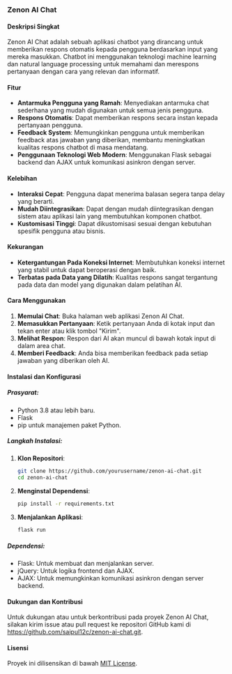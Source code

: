 ### Zenon AI Chat

#### Deskripsi Singkat
Zenon AI Chat adalah sebuah aplikasi chatbot yang dirancang untuk memberikan respons otomatis kepada pengguna berdasarkan input yang mereka masukkan. Chatbot ini menggunakan teknologi machine learning dan natural language processing untuk memahami dan merespons pertanyaan dengan cara yang relevan dan informatif.

#### Fitur
- **Antarmuka Pengguna yang Ramah**: Menyediakan antarmuka chat sederhana yang mudah digunakan untuk semua jenis pengguna.
- **Respons Otomatis**: Dapat memberikan respons secara instan kepada pertanyaan pengguna.
- **Feedback System**: Memungkinkan pengguna untuk memberikan feedback atas jawaban yang diberikan, membantu meningkatkan kualitas respons chatbot di masa mendatang.
- **Penggunaan Teknologi Web Modern**: Menggunakan Flask sebagai backend dan AJAX untuk komunikasi asinkron dengan server.

#### Kelebihan
- **Interaksi Cepat**: Pengguna dapat menerima balasan segera tanpa delay yang berarti.
- **Mudah Diintegrasikan**: Dapat dengan mudah diintegrasikan dengan sistem atau aplikasi lain yang membutuhkan komponen chatbot.
- **Kustomisasi Tinggi**: Dapat dikustomisasi sesuai dengan kebutuhan spesifik pengguna atau bisnis.

#### Kekurangan
- **Ketergantungan Pada Koneksi Internet**: Membutuhkan koneksi internet yang stabil untuk dapat beroperasi dengan baik.
- **Terbatas pada Data yang Dilatih**: Kualitas respons sangat tergantung pada data dan model yang digunakan dalam pelatihan AI.

#### Cara Menggunakan
1. **Memulai Chat**: Buka halaman web aplikasi Zenon AI Chat.
2. **Memasukkan Pertanyaan**: Ketik pertanyaan Anda di kotak input dan tekan enter atau klik tombol "Kirim".
3. **Melihat Respon**: Respon dari AI akan muncul di bawah kotak input di dalam area chat.
4. **Memberi Feedback**: Anda bisa memberikan feedback pada setiap jawaban yang diberikan oleh AI.

#### Instalasi dan Konfigurasi
##### Prasyarat:
- Python 3.8 atau lebih baru.
- Flask
- pip untuk manajemen paket Python.

##### Langkah Instalasi:
1. **Klon Repositori**:
   ```bash
   git clone https://github.com/yourusername/zenon-ai-chat.git
   cd zenon-ai-chat
   ```
2. **Menginstal Dependensi**:
   ```bash
   pip install -r requirements.txt
   ```
3. **Menjalankan Aplikasi**:
   ```bash
   flask run
   ```

##### Dependensi:
- Flask: Untuk membuat dan menjalankan server.
- jQuery: Untuk logika frontend dan AJAX.
- AJAX: Untuk memungkinkan komunikasi asinkron dengan server backend.

#### Dukungan dan Kontribusi
Untuk dukungan atau untuk berkontribusi pada proyek Zenon AI Chat, silakan kirim issue atau pull request ke repositori GitHub kami di https://github.com/saipul12c/zenon-ai-chat.git.

#### Lisensi
Proyek ini dilisensikan di bawah [MIT License](https://opensource.org/licenses/MIT).